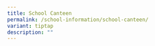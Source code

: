 ```yaml
---
title: School Canteen
permalink: /school-information/school-canteen/
variant: tiptap
description: ""
---
```

<p></p>